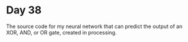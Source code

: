 # Day 38
The source code for my neural network that can predict the output of an XOR, AND, or OR gate, created in processing.
